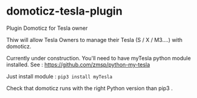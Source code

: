 # domoticz-tesla-plugin
Plugin Domoticz for Tesla owner

Thiw will allow Tesla Owners to manage their Tesla (S / X / M3....) with domoticz.

Currently under construction. You'll need to have myTesla python module installed.
See : https://github.com/zmsp/python-my-tesla

Just install module :
```pip3 install myTesla```

Check that domoticz runs with the right Python version than pip3 .


